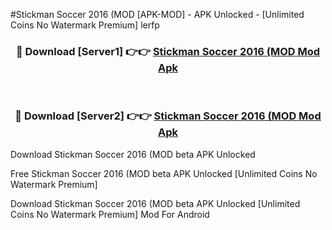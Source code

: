 #Stickman Soccer 2016 (MOD [APK-MOD] - APK Unlocked - [Unlimited Coins No Watermark Premium] lerfp



<div align="center">

<h3>🔴 Download [Server1] 👉👉 <a href="https://momento.my/?title=Stickman_Soccer_2016_(MOD">Stickman Soccer 2016 (MOD Mod Apk</a></h3><br>

<h3>🔴 Download [Server2] 👉👉 <a href="https://momento.my/?title=Stickman_Soccer_2016_(MOD">Stickman Soccer 2016 (MOD Mod Apk</a></h3>
</div>



Download Stickman Soccer 2016 (MOD beta APK Unlocked

Free Stickman Soccer 2016 (MOD beta APK Unlocked [Unlimited Coins No Watermark Premium]

Download Stickman Soccer 2016 (MOD beta APK Unlocked [Unlimited Coins No Watermark Premium] Mod For Android
